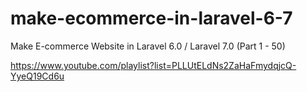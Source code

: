 # make-ecommerce-in-laravel-6-7
Make E-commerce Website in Laravel 6.0 / Laravel 7.0 (Part 1 - 50)

https://www.youtube.com/playlist?list=PLLUtELdNs2ZaHaFmydqjcQ-YyeQ19Cd6u
